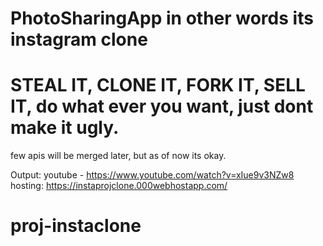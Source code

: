 # PhotoSharingApp in other words its instagram clone
# STEAL IT, CLONE IT, FORK IT, SELL IT, do what ever you want, just dont make it ugly.


few apis will be merged later, but as of now its okay.

Output:
  youtube - https://www.youtube.com/watch?v=xIue9v3NZw8
  hosting: https://instaprojclone.000webhostapp.com/

# proj-instaclone
